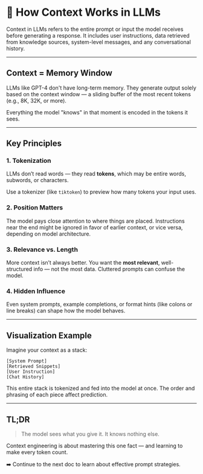 # 🧠 How Context Works in LLMs

Context in LLMs refers to the entire prompt or input the model receives before generating a response. It includes user instructions, data retrieved from knowledge sources, system-level messages, and any conversational history.

---

## Context = Memory Window

LLMs like GPT-4 don't have long-term memory. They generate output solely based on the context window — a sliding buffer of the most recent tokens (e.g., 8K, 32K, or more).

Everything the model "knows" in that moment is encoded in the tokens it sees.

---

## Key Principles

### 1. Tokenization

LLMs don’t read words — they read **tokens**, which may be entire words, subwords, or characters.

Use a tokenizer (like `tiktoken`) to preview how many tokens your input uses.

### 2. Position Matters

The model pays close attention to where things are placed. Instructions near the end might be ignored in favor of earlier context, or vice versa, depending on model architecture.

### 3. Relevance vs. Length

More context isn’t always better. You want the **most relevant**, well-structured info — not the most data. Cluttered prompts can confuse the model.

### 4. Hidden Influence

Even system prompts, example completions, or format hints (like colons or line breaks) can shape how the model behaves.

---

## Visualization Example

Imagine your context as a stack:

```
[System Prompt]
[Retrieved Snippets]
[User Instruction]
[Chat History]
```

This entire stack is tokenized and fed into the model at once. The order and phrasing of each piece affect prediction.

---

## TL;DR

> The model sees what you give it. It knows nothing else.

Context engineering is about mastering this one fact — and learning to make every token count.

➡️ Continue to the next doc to learn about effective prompt strategies.
